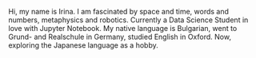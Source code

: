 Hi, my name is Irina. I am fascinated by space and time, words and numbers, metaphysics and robotics. Currently a Data Science Student in love with Jupyter Notebook. My native language is Bulgarian, went to Grund- and Realschule in Germany, studied English in Oxford. Now, exploring the Japanese language as a hobby.
